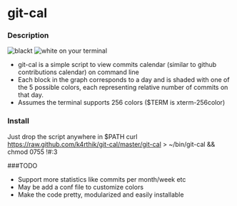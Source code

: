 git-cal
=======

### Description
![blackt](https://raw.github.com/k4rthik/git-cal/master/screenshots/img1.png ) 
![white](https://raw.github.com/k4rthik/git-cal/master/screenshots/img2.png)
on your terminal

* git-cal is a simple script to view commits calendar (similar to github contributions calendar) on command line
* Each block in the graph corresponds to a day and is shaded with one
  of the 5 possible colors, each representing relative number of commits on that day.
* Assumes the terminal supports 256 colors ($TERM is xterm-256color)

### Install

Just drop the script anywhere in $PATH
curl https://raw.github.com/k4rthik/git-cal/master/git-cal > ~/bin/git-cal && chmod 0755 !#:3

###TODO
- Support more statistics like commits per month/week etc
- May be add a conf file to customize colors
- Make the code pretty, modularized and easily installable

